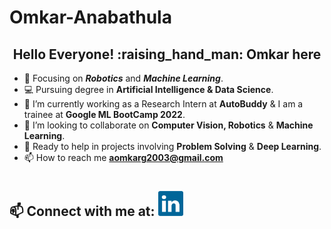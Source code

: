 # Omkar-Anabathula
<h2 align="center">Hello Everyone! :raising_hand_man: Omkar here </h2>


- :orange_book: Focusing on ***Robotics*** and ***Machine Learning***.
- :computer: Pursuing degree in **Artificial Intelligence & Data Science**.
- :telescope: I’m currently working as a Research Intern at **AutoBuddy** & I am a trainee at **Google ML BootCamp 2022**.
- :two_men_holding_hands: I’m looking to collaborate on **Computer Vision, Robotics** & **Machine Learning**.
- 💁 Ready to help in projects involving **Problem Solving** & **Deep Learning**.
- 📫 How to reach me **aomkarg2003@gmail.com**
<h1></h1>



</a>
<span>
  <h2 >📫 Connect with me at: <a href="https://www.linkedin.com/in/omkar-a-770457134/"><img src="linkedin.svg" width=40></a></h2>
  
 </span>
  &nbsp&nbsp
 
 
